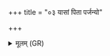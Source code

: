 +++
title = "०३ यासां पिता पर्जन्यो"

+++
<details><summary>मूलम् (GR)</summary>

यासां पिता पर्जन्यो  
भूमिर् माता बभूव ।  
ह्वयामि सर्वा ओषधीर्  
गोजाताः सोमजिन्वताः ॥
</details>